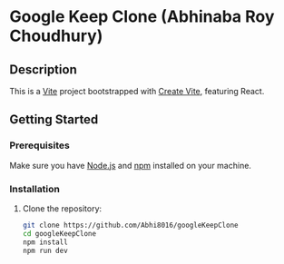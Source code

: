 <!-- # React + Vite

This template provides a minimal setup to get React working in Vite with HMR and some ESLint rules.

Currently, two official plugins are available:

- [@vitejs/plugin-react](https://github.com/vitejs/vite-plugin-react/blob/main/packages/plugin-react/README.md) uses [Babel](https://babeljs.io/) for Fast Refresh
- [@vitejs/plugin-react-swc](https://github.com/vitejs/vite-plugin-react-swc) uses [SWC](https://swc.rs/) for Fast Refresh -->

# Google Keep Clone (Abhinaba Roy Choudhury)

## Description

This is a [Vite](https://vitejs.dev/) project bootstrapped with [Create Vite](https://create-vite.dev/docs/getting-started), featuring React.

## Getting Started

### Prerequisites

Make sure you have [Node.js](https://nodejs.org/) and [npm](https://www.npmjs.com/) installed on your machine.

### Installation

1. Clone the repository:

   ```bash
   git clone https://github.com/Abhi8016/googleKeepClone
   cd googleKeepClone
   npm install
   npm run dev
   ```
